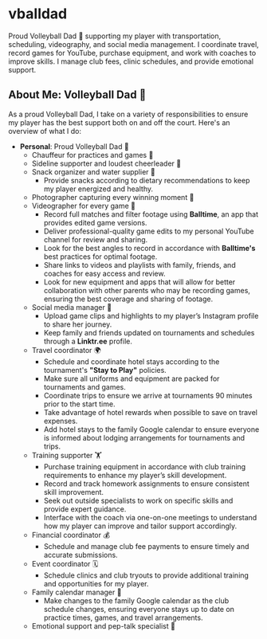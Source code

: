 # vballdad
Proud Volleyball Dad 🏐 supporting my player with transportation, scheduling, videography, and social media management. I coordinate travel, record games for YouTube, purchase equipment, and work with coaches to improve skills. I manage club fees, clinic schedules, and provide emotional support.
## About Me: Volleyball Dad 🏐

As a proud Volleyball Dad, I take on a variety of responsibilities to ensure my player has the best support both on and off the court. Here's an overview of what I do:


- **Personal**: Proud Volleyball Dad 🏐  
  - Chauffeur for practices and games 🚗  
  - Sideline supporter and loudest cheerleader 📣  
  - Snack organizer and water supplier 🥤  
    - Provide snacks according to dietary recommendations to keep my player energized and healthy.  
  - Photographer capturing every winning moment 📸  
  - Videographer for every game 🎥  
    - Record full matches and filter footage using **Balltime**, an app that provides edited game versions.  
    - Deliver professional-quality game edits to my personal YouTube channel for review and sharing.  
    - Look for the best angles to record in accordance with **Balltime's** best practices for optimal footage.  
    - Share links to videos and playlists with family, friends, and coaches for easy access and review.  
    - Look for new equipment and apps that will allow for better collaboration with other parents who may be recording games, ensuring the best coverage and sharing of footage.  
  - Social media manager 📱  
    - Upload game clips and highlights to my player’s Instagram profile to share her journey.  
    - Keep family and friends updated on tournaments and schedules through a **Linktr.ee** profile.  
  - Travel coordinator 🌍  
    - Schedule and coordinate hotel stays according to the tournament's **"Stay to Play"** policies.  
    - Make sure all uniforms and equipment are packed for tournaments and games.  
    - Coordinate trips to ensure we arrive at tournaments 90 minutes prior to the start time.  
    - Take advantage of hotel rewards when possible to save on travel expenses.  
    - Add hotel stays to the family Google calendar to ensure everyone is informed about lodging arrangements for tournaments and trips.  
  - Training supporter 🏋️  
    - Purchase training equipment in accordance with club training requirements to enhance my player’s skill development.  
    - Record and track homework assignments to ensure consistent skill improvement.  
    - Seek out outside specialists to work on specific skills and provide expert guidance.  
    - Interface with the coach via one-on-one meetings to understand how my player can improve and tailor support accordingly.  
  - Financial coordinator 💰  
    - Schedule and manage club fee payments to ensure timely and accurate submissions.  
  - Event coordinator 🗓️  
    - Schedule clinics and club tryouts to provide additional training and opportunities for my player.  
  - Family calendar manager 📅  
    - Make changes to the family Google calendar as the club schedule changes, ensuring everyone stays up to date on practice times, games, and travel arrangements.  
  - Emotional support and pep-talk specialist 🤗  
